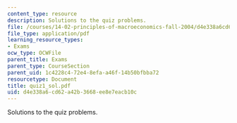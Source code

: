 ```yaml
---
content_type: resource
description: Solutions to the quiz problems.
file: /courses/14-02-principles-of-macroeconomics-fall-2004/d4e338a6cd62a42b3668ee8e7eacb10c_quiz1_sol.pdf
file_type: application/pdf
learning_resource_types:
- Exams
ocw_type: OCWFile
parent_title: Exams
parent_type: CourseSection
parent_uid: 1c4228c4-72e4-8efa-a46f-14b50bfbba72
resourcetype: Document
title: quiz1_sol.pdf
uid: d4e338a6-cd62-a42b-3668-ee8e7eacb10c
---
```

Solutions to the quiz problems.

